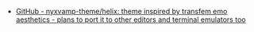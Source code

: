 - [GitHub - nyxvamp-theme/helix: theme inspired by transfem emo aesthetics - plans to port it to other editors and terminal emulators too](https://github.com/nyxvamp-theme/helix)